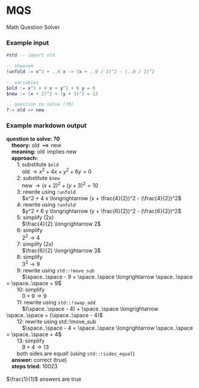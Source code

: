 # MQS

Math Question Solver

### Example input

```lua
#std -- import std

-- theorem
!unfold := x^2 + ..0 x -> (x + ..0 / 2)^2 - (..0 / 2)^2

-- variables
$old := x^1 + 4 x + y^2 + 6 y = 0
$new := (x + 2)^2 + (y + 3)^2 = 13

-- question to solve (?0)
?:= old => new
```

### Example markdown output

**question to solve: *?0*** \
&emsp;**theory:** $\operatorname{old} \implies \operatorname{new}$ \
&emsp;**meaning:** $\operatorname{old}$ implies $\operatorname{new}$ \
&emsp;**approach:** \
&emsp;&emsp;1: substitute `$old` \
&emsp;&emsp;&emsp;$\operatorname{old} \longrightarrow x^2 + 4 x + y^2 + 6 y = 0$ \
&emsp;&emsp;2: substitute `$new` \
&emsp;&emsp;&emsp;$\operatorname{new} \longrightarrow (x + 2)^2 + (y + 3)^2 = 10$ \
&emsp;&emsp;3: rewrite using `!unfold` \
&emsp;&emsp;&emsp;$x^2 + 4 x \longrightarrow (x + \frac{4}{2})^2 - (\frac{4}{2})^2$ \
&emsp;&emsp;4: rewrite using `!unfold` \
&emsp;&emsp;&emsp;$y^2 + 6 y \longrightarrow (y + \frac{6}{2})^2 - (\frac{6}{2})^2$ \
&emsp;&emsp;5: simplify (2x) \
&emsp;&emsp;&emsp;$\frac{4}{2} \longrightarrow 2$ \
&emsp;&emsp;6: simplify \
&emsp;&emsp;&emsp;$2^2 \longrightarrow 4$ \
&emsp;&emsp;7: simplify (2x) \
&emsp;&emsp;&emsp;$\frac{6}{2} \longrightarrow 3$ \
&emsp;&emsp;8: simplify \
&emsp;&emsp;&emsp;$3^2 \longrightarrow 9$ \
&emsp;&emsp;9: rewrite using `std::!move_sub` \
&emsp;&emsp;&emsp;$\space..\space - 9 = \space..\space \longrightarrow \space..\space = \space..\space + 9$ \
&emsp;&emsp;10: simplify \
&emsp;&emsp;&emsp;$0 + 9 \longrightarrow 9$ \
&emsp;&emsp;11: rewrite using `std::!swap_add` \
&emsp;&emsp;&emsp;$(\space..\space - 4) + \space..\space \longrightarrow \space..\space + (\space..\space - 4)$ \
&emsp;&emsp;12: rewrite using std::!move_sub \
&emsp;&emsp;&emsp;$\space..\space - 4 = \space..\space \longrightarrow \space..\space = \space..\space + 4$ \
&emsp;&emsp;13: simplify \
&emsp;&emsp;&emsp;$9 + 4 \longrightarrow 13$ \
&emsp;&emsp;both sides are equal! (using `std::!sides_equal`) \
&emsp;**answer:** correct (true) \
&emsp;**steps tried:** 10023 \
 \
$\frac{1}{1}$ answers are true
